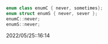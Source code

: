 # 
```c++
enum class enumC { never, sometimes};
enum struct enumS { never, sever };
enumC::never;
enumS::never;
```

2022/05/25::16:14
